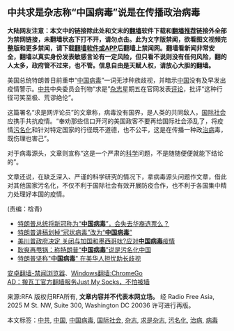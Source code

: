  <h2>中共求是杂志称“中国病毒”说是在传播政治病毒</h2> <div class="notice"><b>大陆网友注意：本文中的链接除此处和文末的<a href="https://github.com/bannedbook/fanqiang" >翻墙</a>软件下载和<a href="https://github.com/killgcd/justmysocks/blob/master/README.md">翻墙推荐</a>链接外全部为禁网链接，未翻墙状态下打不开，请勿点击。此为文字版禁闻，欲看图文视频完整版和更多禁闻，请下载<a href="https://github.com/bannedbook/fanqiang">翻墙软件或APP</a>后翻墙上禁闻网。翻墙看新闻非常安全，翻墙以真实身份发表敏感言论有一定风险，但只看不说则没有任何风险，翻的人太多，政府管不过来，也不管。信息自由是天赋人权，请放心大胆的翻墙。</b></div>  <div class="entry"> <p>美国总统特朗普日前重申“<span class='wp_keywordlink_affiliate'><a href="https://www.bannedbook.org/" title="中国" target="_blank">中国</a></span><a href="https://www.bannedbook.org/bnews/tag/%e7%97%85%e6%af%92/" class="st_tag internal_tag" rel="tag" title="标签 病毒 下的日志">病毒</a>”一词无涉种族歧视，并暗示<a href="https://www.bannedbook.org/bnews/tag/%E4%B8%AD%E5%9B%BD/" class="st_tag internal_tag" rel="tag" title="标签 中国 下的日志">中国</a>没有及早发出疫情警示。<a href="https://www.bannedbook.org/bnews/tag/%e4%b8%ad%e5%85%b1/" class="st_tag internal_tag" rel="tag" title="标签 中共 下的日志">中共</a>中央委员会刊物“求是”<a href="https://www.bannedbook.org/bnews/tag/%e6%9d%82%e5%bf%97/" class="st_tag internal_tag" rel="tag" title="标签 杂志 下的日志">杂志</a>星期五在官网发表<span class='wp_keywordlink_affiliate'><a href="https://www.bannedbook.org/bnews/comments/" title="新闻评论" target="_blank">评论</a></span>，批评“这种行径可笑至极、荒谬绝伦”。</p> <p>这篇署名“求是网评论员”的文章称，病毒没有国界，是人类的共同敌人，<a href="https://www.bannedbook.org/bnews/tag/%E5%9B%BD%E9%99%85%E7%A4%BE%E4%BC%9A/" class="st_tag internal_tag" rel="tag" title="标签 国际社会 下的日志">国际社会</a>应携手共抗疫情。“奉劝那些信口开河的美国政客不要再给国际社会添乱了，将疫情<a href="https://www.bannedbook.org/bnews/tag/%E6%B1%A1%E5%90%8D%E5%8C%96/" class="st_tag internal_tag" rel="tag" title="标签 污名化 下的日志">污名化</a>和针对特定国家的行径既不道德，也不公平，这是在传播一种政<a href="https://www.bannedbook.org/bnews/tag/%e6%b2%bb%e7%97%85/" class="st_tag internal_tag" rel="tag" title="标签 治病 下的日志">治病</a>毒，既伤理也害己”。</p> <p>对于病毒源头，文章则宣称“这是一个严肃的<span class='wp_keywordlink'><a href="https://www.bannedbook.org/forum11/topic309.html" title="禁片：“科学”的棍子" target="_blank">科学</a></span>问题，不是随随便便就能下结论的”。</p>  <p>文章还说，在缺乏深入、严谨的科学研究的情况下，拿病毒源头问题作文章，借此对其他国家污名化，不仅不利于国际社会有效开展防疫合作，也不利于各国集中精力处理好本国的疫情。</p> <p>(责编：梒青)</p> <ul class='op-related-articles' title='相关阅读'> <li><a href='https://www.bannedbook.org/bnews/worldnews/usa/20200322/1297920.html' target='_blank'>特朗普总统将新冠称为“<b>中国病毒</b>”，会失去华裔选票么？</a></li> <li><a href='https://www.bannedbook.org/bnews/worldnews/usa/20200321/1297897.html' target='_blank'>特朗普讲稿划掉“冠状病毒”改为“<b>中国病毒</b>”</a></li> <li><a href='https://www.bannedbook.org/bnews/worldnews/20200321/1297527.html' target='_blank'>美川普政府决定 关闭与加国和墨西哥呔?应对<b>中国病毒</b>疫情</a></li> <li><a href='https://www.bannedbook.org/bnews/ssgc/20200321/1297413.html' target='_blank'>耿爽再甩锅：称特朗普“<b>中国病毒</b>”说是污名化中国</a></li> <li><a href='https://www.bannedbook.org/bnews/headline/20200321/1297411.html' target='_blank'>特朗普坚称"<b>中国病毒</b>"    在美华人担忧助长歧视</a></li> </ul> <div class="texttj"> <a href="https://github.com/bannedbook/fanqiang/wiki/%E5%AE%89%E5%8D%93%E7%BF%BB%E5%A2%99-%E7%A6%81%E9%97%BB%E6%B5%8F%E8%A7%88%E5%99%A8" target="_blank">安卓翻墙-禁闻浏览器</a>、<a href="https://github.com/bannedbook/fanqiang/wiki/Chrome%E4%B8%80%E9%94%AE%E7%BF%BB%E5%A2%99%E5%8C%85" target="_blank">Windows翻墙:ChromeGo</a><br/> <a href="https://github.com/killgcd/justmysocks/blob/master/README.md" target="_blank">AD：搬瓦工官方翻墙服务Just My Socks，不怕被墙</a> </div><p>来源:RFA  版权归RFA所有, <strong>文章内容并不代表本网立场。</strong>  经 Radio Free Asia, 2025 M St. NW, Suite 300, Washington DC 20036 许可进行再版。</p> <a name='sharetosocial'></a>           </div><!--END ENTRY--> <div class="postfooter"> <div>本文标签：<a href="https://www.bannedbook.org/bnews/tag/%e4%b8%ad%e5%85%b1/" rel="tag">中共</a>, <a href="https://www.bannedbook.org/bnews/tag/%E4%B8%AD%E5%9B%BD/" rel="tag">中国</a>, <a href="https://www.bannedbook.org/bnews/tag/%e4%b8%ad%e5%9b%bd%e7%97%85%e6%af%92/" rel="tag">中国病毒</a>, <a href="https://www.bannedbook.org/bnews/tag/%E5%9B%BD%E9%99%85%E7%A4%BE%E4%BC%9A/" rel="tag">国际社会</a>, <a href="https://www.bannedbook.org/bnews/tag/%e6%9d%82%e5%bf%97/" rel="tag">杂志</a>, <a href="https://www.bannedbook.org/bnews/tag/%E6%B1%82%E6%98%AF%E6%9D%82%E5%BF%97/" rel="tag">求是杂志</a>, <a href="https://www.bannedbook.org/bnews/tag/%E6%B1%A1%E5%90%8D%E5%8C%96/" rel="tag">污名化</a>, <a href="https://www.bannedbook.org/bnews/tag/%e6%b2%bb%e7%97%85/" rel="tag">治病</a>, <a href="https://www.bannedbook.org/bnews/tag/%e7%97%85%e6%af%92/" rel="tag">病毒</a></div>  </div><!--END POSTFOOTER--> 